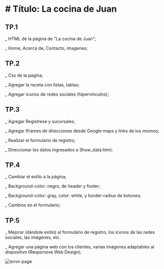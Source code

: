 <h1># Título: La cocina de Juan</h1>

<h2>TP.1</h2>
<p> _ HTML de la página de "La cocina de Juan";</p>
<p> _ Home, Acerca de, Contacto, imagenes;</p>

<h2>TP.2</h2>
<p>_ Css de la página;</p>
<p> _ Agregar la receta con listas, tablas;</p>
<p> _ Agregar íconos de redes sociales (hipervínculos);</p>

<h2>TP.3</h2>
<p> _ Agregar Regístrese y sucursales;</p>
<p> _ Agregar Iframes de direcciones desde Google maps y links de los mismos;</p>
<p> _ Realizar el formulario de registro;</p>
<p> _ Direccionar los datos ingresados a Show_data.html;</p>

<h2>TP.4</h2>
<p> _ Cambiar el estilo a la página;</p>
<p> _ Background-color: negro, de header y footer; </p>
<p> _ Background-color: gray, color: white, y border-radius de botones;</p>
<p> _ Cambios en el formulario;</p>

<h2>TP.5</h2>
<p> _ Mejorar (dándole estilo) al formulario de registro, los íconos de las redes sociales, las imágenes, etc.</p>
<p> _ Agregar una página web con los clientes, varias imágenes adaptables al dispositivo (Responsive Web Design);</p>

![error-page](https://github.com/claumiranda/Practica_Python/assets/133828623/1bd9a4b7-7d66-4a09-b3d9-6b4e84341a02)
